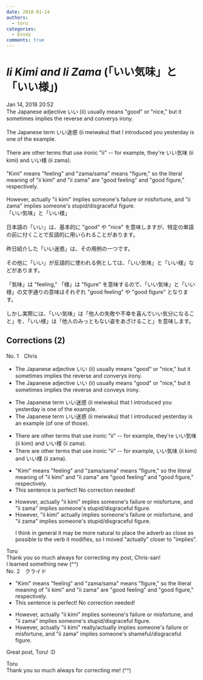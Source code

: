 ```yaml
---
date: 2018-01-14
authors:
  - toru
categories:
  - Essay
comments: true
---
```


# <strong><em>Ii Kimi and Ii Zama</strong></em> (「いい気味」と「いい様」)
<div class="date">Jan 14, 2018 20:52</div>
<div id="post"><div id="body_show_ori">
The Japanese adjective いい (ii) usually means "good" or "nice," but it sometimes implies the reverse and converys irony.<br/><br/>The Japanese term いい迷惑 (ii meiwaku) that I introduced you yesterday is one of the example.<br/><br/>There are other terms that use ironic "ii" -- for example, they're いい気味 (ii kimi) and いい様 (ii zama).<br/><br/>"Kimi" means "feeling" and "zama/sama" means "figure," so the literal meaning of "ii kimi" and "ii zama" are "good feeling" and "good figure," respectively.<br/><br/>However, actually "ii kimi" implies someone's failure or misfortune, and "ii zama" implies someone's stupid/disgraceful figure.
</div></div>

<!-- more -->

<div id="post_ja"><div id="body_show_mo">
「いい気味」と「いい様」<br/><br/>日本語の「いい」は、基本的に "good" や "nice" を意味しますが、特定の単語の前に付くことで反語的に用いられることがあります。<br/><br/>昨日紹介した「いい迷惑」は、その用例の一つです。<br/><br/>その他に「いい」が反語的に使われる例としては、「いい気味」と「いい様」などがあります。<br/><br/>「気味」は "feeling," 「様」は "figure" を意味するので、「いい気味」と「いい様」の文字通りの意味はそれぞれ "good feeling" や "good figure" となります。<br/><br/>しかし実際には、「いい気味」は「他人の失敗や不幸を喜んでいい気分になること」を、「いい様」は「他人のみっともない姿をあざけること」を意味します。
</div></div>

## Corrections (2)
<div id="block"><div class="first_name"> No. 1　<span class="just_name">Chris</span></div><div id="block2">
<ul class="correction_field">
<li class="incorrect">The Japanese adjective いい (ii) usually means "good" or "nice," but it sometimes implies the reverse and converys irony.</li>
<li class="corrected correct">
The Japanese adjective いい (ii) usually means "good" or "nice," but it sometimes implies the reverse and <span class="f_blue">conveys </span>irony.
</li>
</ul>
<ul class="correction_field">
<li class="incorrect">The Japanese term いい迷惑 (ii meiwaku) that I introduced you yesterday is one of the example.</li>
<li class="corrected correct">
The Japanese term いい迷惑 (ii meiwaku) that I introduced yesterday is <span class="f_blue">an example (of one of those).</span>
</li>
</ul>
<ul class="correction_field">
<li class="incorrect">There are other terms that use ironic "ii" -- for example, they're いい気味 (ii kimi) and いい様 (ii zama).</li>
<li class="corrected correct">
There are other terms that use ironic "ii" -- for example, いい気味 (ii kimi) and いい様 (ii zama).
</li>
</ul>
<ul class="correction_field">
<li class="incorrect">"Kimi" means "feeling" and "zama/sama" means "figure," so the literal meaning of "ii kimi" and "ii zama" are "good feeling" and "good figure," respectively.</li>
<li class="corrected perfect">This sentence is perfect! No correction needed!</li>
</ul>
<ul class="correction_field">
<li class="incorrect">However, actually "ii kimi" implies someone's failure or misfortune, and "ii zama" implies someone's stupid/disgraceful figure.</li>
<li class="corrected correct">
However, "ii kimi" <span class="f_blue">actually </span>implies someone's failure or misfortune, and "ii zama" implies someone's stupid/disgraceful figure.
<p class="correction_comment">I think in general it may be more natural to place the adverb as close as possible to the verb it modifies, so I moved "actually" closer to "implies".</p>
</li>
</ul>
</div><div class="name"><span class="just_name">Toru</span><br>
Thank you so much always for correcting my post, Chris-san!<br/>I learned something new (^^)
</div>
</div>
<div id="block"><div class="first_name"> No. 2　<span class="just_name">クライド</span></div><div id="block2">
<ul class="correction_field">
<li class="incorrect">"Kimi" means "feeling" and "zama/sama" means "figure," so the literal meaning of "ii kimi" and "ii zama" are "good feeling" and "good figure," respectively.</li>
<li class="corrected perfect">This sentence is perfect! No correction needed!</li>
</ul>
<ul class="correction_field">
<li class="incorrect">However, actually "ii kimi" implies someone's failure or misfortune, and "ii zama" implies someone's stupid/disgraceful figure.</li>
<li class="corrected correct">
However, actually "ii kimi" <span class="f_blue">really/actually</span> implies someone's failure or misfortune, and "ii zama" implies someone's <span class="f_blue">shameful/disgraceful</span> figure.
</li>
</ul>
<p class="comment_small">
 Great post, Toru! :D
</p>

</div><div class="name"><span class="just_name">Toru</span><br>
Thank you so much always for correcting me! (^^)
</div>
</div>
